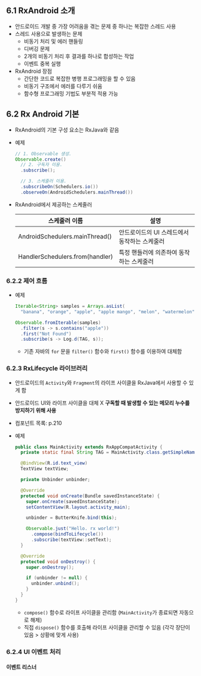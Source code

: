 ## 6.1 RxAndroid 소개

- 안드로이드 개발 중 가장 어려움을 겪는 문제 중 하나는 복잡한 스레드 사용
- 스레드 사용으로 발생하는 문제
  - 비동기 처리 및 에러 핸들링
  - 디버깅 문제
  - 2개의 비동기 처리 후 결과를 하나로 합성하는 작업
  - 이벤트 중복 실행
- RxAndroid 장점
  - 간단한 코드로 복잡한 병행 프로그래밍을 할 수 있음
  - 비동기 구조에서 에러를 다루기 쉬움
  - 함수형 프로그래밍 기법도 부분적 적용 가능

## 6.2 Rx Android 기본

- RxAndroid의 기본 구성 요소는 RxJava와 같음

- 예제

  ```java
  // 1. Observable 생성.
  Observable.create()
    // 2. 구독자 이용.
    .subscribe();

    // 3. 스케줄러 이용.
    .subscribeOn(Schedulers.io())
    .observeOn(AndroidSchedulers.mainThread())
  ```

- RxAndroid에서 제공하는 스케줄러

  | 스케줄러 이름                         | 설명                        |
  | ------------------------------- | ------------------------- |
  | AndroidSchedulers.mainThread()  | 안드로이드의 UI 스레드에서 동작하는 스케줄러 |
  | HandlerSchedulers.from(handler) | 특정 핸들러에 의존하여 동작하는 스케줄러    |

### 6.2.2 제어 흐름

- 예제

  ```java
  Iterable<String> samples = Arrays.asList(
    "banana", "orange", "apple", "apple mango", "melon", "watermelon");

  Observable.fromIterable(samples)
    .filter(s -> s.contains("apple"))
    .first("Not Found")
    .subscribe(s -> Log.d(TAG, s));
  ```

  - 기존 자바의 `for` 문을 `filter()` 함수와 `first()` 함수를 이용하여 대체함

### 6.2.3 RxLifecycle 라이브러리

- 안드로이드의 `Activity`와 `Fragment`의 라이프 사이클을 RxJava에서 사용할 수 있게 함

- 안드로이드 UI와 라이프 사이클을 대체 X
  __구독할 때 발생할 수 있는 메모리 누수를 방지하기 위해 사용__

- 컴포넌트 목록: p.210

- 예제

  ```java
  public class MainActivity extends RxAppCompatActivity {
    private static final String TAG = MainActivity.class.getSimpleName();

    @BindView(R.id.text_view)
    TextView textView;

    private Unbinder unbinder;

    @Override
    protected void onCreate(Bundle savedInstanceState) {
      super.onCreate(savedInstanceState);
      setContentView(R.layout.activity_main);

      unbinder = ButterKnife.bind(this);

      Observable.just("Hello. rx world!")
        .compose(bindToLifecycle())
        .subscribe(textView::setText);
    }

    @Override
    protected void onDestroy() {
      super.onDestroy();

      if (unbinder != null) {
        unbinder.unbind();
      }
    }
  }
  ```

  - `compose()` 함수로 라이프 사이클을 관리함 (`MainActivity`가 종료되면 자동으로 해제)
  - 직접 `dispose()` 함수를 호출해 라이프 사이클을 관리할 수 있음 (각각 장단이 있음 > 상황에 맞게 사용)

### 6.2.4 UI 이벤트 처리

#### 이벤트 리스너

